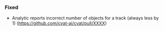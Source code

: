 ### Fixed

- Analytic reports incorrect number of objects for a track (always less by 1)
  (<https://github.com/cvat-ai/cvat/pull/XXXX>)
